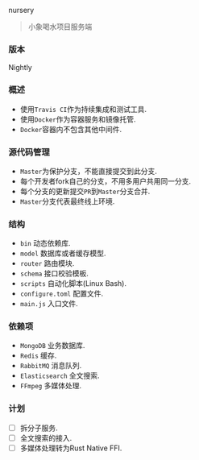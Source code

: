 nursery
> 小象喝水项目服务端


### 版本
Nightly


### 概述
* 使用`Travis CI`作为持续集成和测试工具.</br>
* 使用`Docker`作为容器服务和镜像托管.</br>
* `Docker`容器内不包含其他中间件.</br>


### 源代码管理
* `Master`为保护分支，不能直接提交到此分支.</br>
* 每个开发者fork自己的分支，不用多用户共用同一分支.</br>
* 每个分支的更新提交`PR`到`Master`分支合并.</br>
* `Master`分支代表最终线上环境.</br>


### 结构
* `bin` 动态依赖库.</br>
* `model` 数据库或者缓存模型.</br>
* `router` 路由模块.</br>
* `schema` 接口校验模板.</br>
* `scripts` 自动化脚本(Linux Bash).</br>
* `configure.toml` 配置文件.</br>
* `main.js` 入口文件.</br>


### 依赖项
* `MongoDB` 业务数据库.</br> 
* `Redis` 缓存.</br>
* `RabbitMQ` 消息队列.</br>
* `Elasticsearch` 全文搜索.</br>
* `FFmpeg` 多媒体处理.</br>


### 计划
* [ ] 拆分子服务.</br>
* [ ] 全文搜索的接入.</br>
* [ ] 多媒体处理转为Rust Native FFI.</br>
